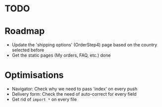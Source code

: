 TODO
=======

# Roadmap

* Update the 'shipping options' (OrderStep4) page based on the country selected before
* Get the static pages (My orders, FAQ, etc.) done

# Optimisations

* Navigator: Check why we need to pass 'index' on every push
* Delivery form: Check the need of auto-correct for every field
* Get rid of `import *` on every file
